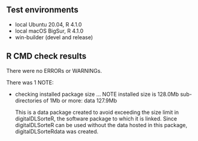 ## Test environments
* local Ubuntu 20.04, R 4.1.0
* local macOS BigSur, R 4.1.0
* win-builder (devel and release)

## R CMD check results
There were no ERRORs or WARNINGs.

There was 1 NOTE:

* checking installed package size ... NOTE
  installed size is 128.0Mb
  sub-directories of 1Mb or more:
    data  127.9Mb

  This is a data package created to avoid exceeding the size 
  limit in digitalDLSorteR, the software package to which it 
  is linked. Since digitalDLSorteR can be used without the 
  data hosted in this package, digitalDLSorteRdata was 
  created.
